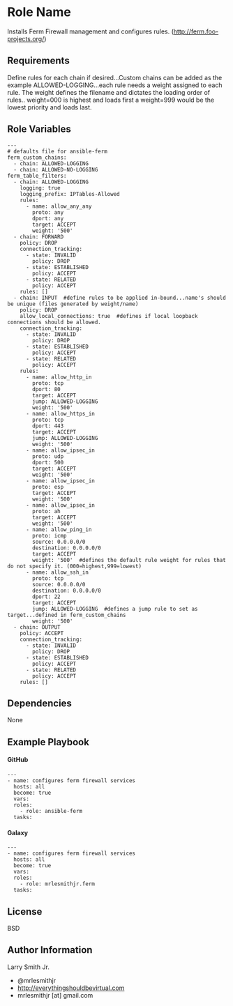 Role Name
=========

Installs Ferm Firewall management and configures rules. (http://ferm.foo-projects.org/)

Requirements
------------

Define rules for each chain if desired...Custom chains can be added as the example ALLOWED-LOGGING...each rule needs a weight
assigned to each rule. The weight defines the filename and dictates the loading order of rules.. weight=000 is highest and loads first
a weight=999 would be the lowest priority and loads last.

Role Variables
--------------

````
---
# defaults file for ansible-ferm
ferm_custom_chains:
  - chain: ALLOWED-LOGGING
  - chain: ALLOWED-NO-LOGGING
ferm_table_filters:
  - chain: ALLOWED-LOGGING
    logging: true
    logging_prefix: IPTables-Allowed
    rules:
      - name: allow_any_any
        proto: any
        dport: any
        target: ACCEPT
        weight: '500'
  - chain: FORWARD
    policy: DROP
    connection_tracking:
      - state: INVALID
        policy: DROP
      - state: ESTABLISHED
        policy: ACCEPT
      - state: RELATED
        policy: ACCEPT
    rules: []
  - chain: INPUT  #define rules to be applied in-bound...name's should be unique (files generated by weight/name)
    policy: DROP
    allow_local_connections: true  #defines if local loopback connections should be allowed.
    connection_tracking:
      - state: INVALID
        policy: DROP
      - state: ESTABLISHED
        policy: ACCEPT
      - state: RELATED
        policy: ACCEPT
    rules:
      - name: allow_http_in
        proto: tcp
        dport: 80
        target: ACCEPT
        jump: ALLOWED-LOGGING
        weight: '500'
      - name: allow_https_in
        proto: tcp
        dport: 443
        target: ACCEPT
        jump: ALLOWED-LOGGING
        weight: '500'
      - name: allow_ipsec_in
        proto: udp
        dport: 500
        target: ACCEPT
        weight: '500'
      - name: allow_ipsec_in
        proto: esp
        target: ACCEPT
        weight: '500'
      - name: allow_ipsec_in
        proto: ah
        target: ACCEPT
        weight: '500'
      - name: allow_ping_in
        proto: icmp
        source: 0.0.0.0/0
        destination: 0.0.0.0/0
        target: ACCEPT
        weight: '500'  #defines the default rule weight for rules that do not specify it. (000=highest,999=lowest)
      - name: allow_ssh_in
        proto: tcp
        source: 0.0.0.0/0
        destination: 0.0.0.0/0
        dport: 22
        target: ACCEPT
        jump: ALLOWED-LOGGING  #defines a jump rule to set as target...defined in ferm_custom_chains
        weight: '500'
  - chain: OUTPUT
    policy: ACCEPT
    connection_tracking:
      - state: INVALID
        policy: DROP
      - state: ESTABLISHED
        policy: ACCEPT
      - state: RELATED
        policy: ACCEPT
    rules: []
````

Dependencies
------------

None

Example Playbook
----------------

#### GitHub
````
---
- name: configures ferm firewall services
  hosts: all
  become: true
  vars:
  roles:
    - role: ansible-ferm
  tasks:
````
#### Galaxy
````
---
- name: configures ferm firewall services
  hosts: all
  become: true
  vars:
  roles:
    - role: mrlesmithjr.ferm
  tasks:
````

License
-------

BSD

Author Information
------------------

Larry Smith Jr.
- @mrlesmithjr
- http://everythingshouldbevirtual.com
- mrlesmithjr [at] gmail.com
